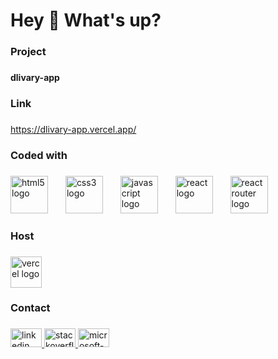 <h1 align="left">Hey 👋 What's up?</h1>

###

<h3 align="left">Project</h3>

###

<h4 align="left">dlivary-app</h4>

###

<h3 align="left">Link</h3>

###

<a href="https://dlivary-app.vercel.app/">https://dlivary-app.vercel.app/</a>

###

<h3 align="left">Coded with</h3>

###

<div align="left">
  <img src="https://cdn.jsdelivr.net/gh/devicons/devicon/icons/html5/html5-plain-wordmark.svg" height="60" alt="html5 logo"  />
  <img width="20" />
  <img src="https://cdn.jsdelivr.net/gh/devicons/devicon/icons/css3/css3-plain-wordmark.svg" height="60" alt="css3 logo"  />
  <img width="20" />
  <img src="https://cdn.jsdelivr.net/gh/devicons/devicon/icons/javascript/javascript-plain.svg" height="60" alt="javascript logo"  />
  <img width="20" />
  <img src="https://cdn.jsdelivr.net/gh/devicons/devicon/icons/react/react-original-wordmark.svg" height="60" alt="react logo"  />
  <img width="20" />
  <img src="https://reactrouter.com/favicon-dark.png" height="60" alt="react router logo"  />
</div>

###

<h3 align="left">Host</h3>

###

<div align="left">
  <img src="https://skillicons.dev/icons?i=vercel" height="50" alt="vercel logo"  />
</div>

###

<h3 align="left">Contact</h3>

###

<div align="left">
  <a href="https://www.linkedin.com/in/mohamed-kamal-10465220a/" target="_blank">
    <img src="https://raw.githubusercontent.com/maurodesouza/profile-readme-generator/master/src/assets/icons/social/linkedin/default.svg" width="50" height="30" alt="linkedin logo"  />
  </a>
  <a href="https://stackoverflow.com/users/15161247/mohamed-kamal" target="_blank">
    <img src="https://raw.githubusercontent.com/maurodesouza/profile-readme-generator/master/src/assets/icons/social/stackoverflow/default.svg" width="50" height="30" alt="stackoverflow logo"  />
  </a>
  <a href="mailto:mhmdalshwamy@outlook.com" target="_blank">
    <img src="https://raw.githubusercontent.com/maurodesouza/profile-readme-generator/master/src/assets/icons/social/microsoft-outlook/default.svg" width="50" height="30" alt="microsoft-outlook logo"  />
  </a>
</div>

###
